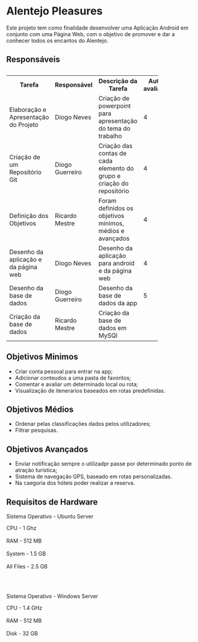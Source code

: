 # Alentejo Pleasures

Este projeto tem como finalidade desenvolver uma Aplicação Android em conjunto com uma Página Web, com o objetivo de promover e dar a conhecer todos os encantos do Alentejo.


<!DOCTYPE html>
<html>
<head>
</head>
<body>
  
  
  
<h2>Responsáveis<h2>
<table style="width:80%">
  <tr>
    <th>Tarefa</th>
    <th>Responsável</th>
    <th>Descrição da Tarefa</th>
    <th>Auto-avaliação</th>
  </tr>
  <tr>
    <td>Elaboração e Apresentação do Projeto</td>
    <td>Diogo Neves</td>
    <td>Criação de powerpoint para apresentação do tema do trabalho</td>
    <td>4</td>
  </tr>
  <tr>
    <td>Criação de um Repositório Git</td>
    <td>Diogo Guerreiro</td>
    <td>Criação das contas de cada elemento do grupo e criação do repositório</td>
    <td>4</td>
  </tr>
  <tr>
    <td>Definição dos Objetivos</td>
    <td>Ricardo Mestre</td>
    <td>Foram definidos os objetivos mínimos, médios e avançados</td>
    <td>4</td>
  </tr>
  <tr>
    <td>Desenho da aplicação e da página web</td>
    <td>Diogo Neves</td>
    <td>Desenho da aplicação para android e da página web</td>
    <td>4</td>
  </tr>
  <tr>
    <td>Desenho da base de dados</td>
    <td>Diogo Guerreiro</td>
    <td>Desenho da base de dados da app</td>
    <td>5</td>
  </tr>
  <td>Criação da base de dados</td>
    <td>Ricardo Mestre</td>
    <td>Criação da base de dados em MySQl</td>
    <td></td>
  </tr>
</table>
  
  <h2> Objetivos Minimos </h2>
  
  - Criar conta pessoal para entrar na app;
  - Adicionar conteudos a uma pasta de favoritos;
  - Comentar e avaliar um determinado local ou rota;
  - Visualização de itenerarios baseados em rotas predefinidas.

 <h2> Objetivos Médios </h2>
 
  - Ordenar pelas classificações dados pelos utilizadores;
  - Filtrar pesquisas.

 <h2> Objetivos Avançados </h2>
 
  - Enviar notificação sempre o utilizadpr passe por determinado ponto de atração turistica;
  - Sistema de navegação GPS, baseado em rotas personalizadas.
  - Na caegoria dos hóteis poder realizar a reserva.
  
   <h2> Requisitos de Hardware </h2>
   
   Sistema Operativo - Ubuntu Server 
   
   CPU - 1 Ghz <br><br>
   RAM - 512 MB <br><br>
   System - 1.5 GB <br><br>
   All Files - 2.5 GB
   
   <br><br>
   
   Sistema Operativo - Windows Server
   
   CPU - 1.4 GHz <br><br>
   RAM - 512 MB <br><br>
   Disk - 32 GB
 
</body>
</html>



  



 
